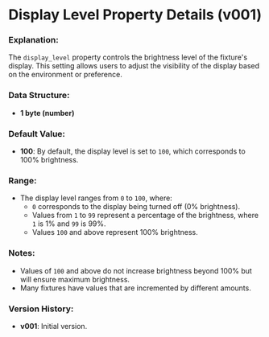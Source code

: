 # Display Level Property Details (v001)

### **Explanation:**
The `display_level` property controls the brightness level of the fixture's display. This setting allows users to adjust the visibility of the display based on the environment or preference.

### **Data Structure:**
- **1 byte (number)**

### **Default Value:**
- **100**: By default, the display level is set to `100`, which corresponds to 100% brightness.

### **Range:**
- The display level ranges from `0` to `100`, where:
    - `0` corresponds to the display being turned off (0% brightness).
    - Values from `1` to `99` represent a percentage of the brightness, where `1` is 1% and `99` is 99%.
    - Values `100` and above represent 100% brightness.



### **Notes:**
- Values of `100` and above do not increase brightness beyond 100% but will ensure maximum brightness.
- Many fixtures have values that are incremented by different amounts.


### **Version History:**
- **v001**: Initial version.
